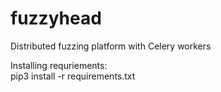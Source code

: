 # fuzzyhead
Distributed fuzzing platform with Celery workers

Installing requriements:\
pip3 install -r requirements.txt
